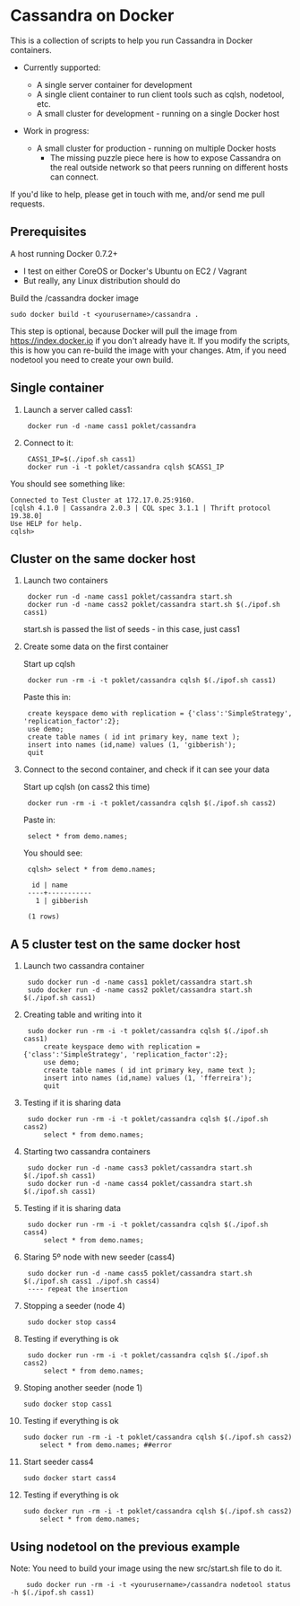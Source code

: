 Cassandra on Docker
===================

This is a collection of scripts to help you run Cassandra in Docker containers.

- Currently supported:
	- A single server container for development
	- A single client container to run client tools such as cqlsh, nodetool, etc.
	- A small cluster for development - running on a single Docker host

- Work in progress:
	- A small cluster for production - running on multiple Docker hosts
		- The missing puzzle piece here is how to expose Cassandra on the real outside network so that peers running on different hosts can connect.

If you'd like to help, please get in touch with me, and/or send me pull requests.

Prerequisites
-------------

A host running Docker 0.7.2+

- I test on either CoreOS or Docker's Ubuntu on EC2 / Vagrant
- But really, any Linux distribution should do

Build the <yourusername>/cassandra docker image 
	
    sudo docker build -t <yourusername>/cassandra .

This step is optional, because Docker will pull the image from https://index.docker.io if you don't already have it. If you modify the scripts, this is how you can re-build the image with your changes. Atm, if you need nodetool you need to create your own build.


Single container
----------------

1. Launch a server called cass1:

		docker run -d -name cass1 poklet/cassandra

2. Connect to it:

		CASS1_IP=$(./ipof.sh cass1)
		docker run -i -t poklet/cassandra cqlsh $CASS1_IP
	

You should see something like:

	Connected to Test Cluster at 172.17.0.25:9160.
	[cqlsh 4.1.0 | Cassandra 2.0.3 | CQL spec 3.1.1 | Thrift protocol 19.38.0]
	Use HELP for help.
	cqlsh> 



Cluster on the same docker host
-------------------------------

1. Launch two containers

		docker run -d -name cass1 poklet/cassandra start.sh
		docker run -d -name cass2 poklet/cassandra start.sh $(./ipof.sh cass1)

	start.sh is passed the list of seeds - in this case, just cass1

2. Create some data on the first container

	Start up cqlsh

		docker run -rm -i -t poklet/cassandra cqlsh $(./ipof.sh cass1)

	Paste this in:

		create keyspace demo with replication = {'class':'SimpleStrategy', 'replication_factor':2};
		use demo;
		create table names ( id int primary key, name text );
		insert into names (id,name) values (1, 'gibberish');
		quit

3. Connect to the second container, and check if it can see your data

	Start up cqlsh (on cass2 this time)

		docker run -rm -i -t poklet/cassandra cqlsh $(./ipof.sh cass2)

	Paste in:

		select * from demo.names;

	You should see:

		cqlsh> select * from demo.names;

		 id | name
		----+-----------
		  1 | gibberish

		(1 rows)

A 5 cluster test on the same docker host
----------------------------------------

1. Launch two cassandra container

		sudo docker run -d -name cass1 poklet/cassandra start.sh
		sudo docker run -d -name cass2 poklet/cassandra start.sh $(./ipof.sh cass1)
		
3. Creating table and writing into it

		sudo docker run -rm -i -t poklet/cassandra cqlsh $(./ipof.sh cass1)
			create keyspace demo with replication = {'class':'SimpleStrategy', 'replication_factor':2};
			use demo;
			create table names ( id int primary key, name text );
			insert into names (id,name) values (1, 'fferreira');
			quit
			
4. Testing if it is sharing data

		sudo docker run -rm -i -t poklet/cassandra cqlsh $(./ipof.sh cass2)
			select * from demo.names;

5. Starting two cassandra containers

		sudo docker run -d -name cass3 poklet/cassandra start.sh $(./ipof.sh cass1)
		sudo docker run -d -name cass4 poklet/cassandra start.sh $(./ipof.sh cass1)
		
6. Testing if it is sharing data

		sudo docker run -rm -i -t poklet/cassandra cqlsh $(./ipof.sh cass4)
			select * from demo.names;
			
7. Staring 5º node with new seeder (cass4)

		sudo docker run -d -name cass5 poklet/cassandra start.sh $(./ipof.sh cass1 ./ipof.sh cass4)
		---- repeat the insertion
		
8. Stopping a seeder (node 4)

		sudo docker stop cass4

9. Testing if everything is ok

		sudo docker run -rm -i -t poklet/cassandra cqlsh $(./ipof.sh cass2)
			select * from demo.names;
			
10. Stoping another seeder (node 1)

		sudo docker stop cass1
		
11. Testing if everything is ok

		sudo docker run -rm -i -t poklet/cassandra cqlsh $(./ipof.sh cass2)
 			select * from demo.names; ##error
 			
12. Start seeder cass4

		sudo docker start cass4
		
13. Testing if everything is ok

		sudo docker run -rm -i -t poklet/cassandra cqlsh $(./ipof.sh cass2)
 			select * from demo.names;

Using nodetool on the previous example 
--------------------------------------------------
Note: You need to build your image using the new src/start.sh file to do it.

		sudo docker run -rm -i -t <yourusername>/cassandra nodetool status -h $(./ipof.sh cass1)

